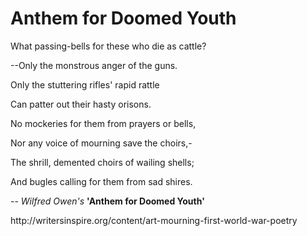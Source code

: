 # Anthem for Doomed Youth
<p>What passing-bells for these who die as cattle?</p>
<p>--Only the monstrous anger of the guns.</p>
<p>Only the stuttering rifles' rapid rattle</p>
<p>Can patter out their hasty orisons.</p>
<p>No mockeries for them from prayers or bells,</p>
<p>Nor any voice of mourning save the choirs,-</p>
<p>The shrill, demented choirs of wailing shells;</p>
<p>And bugles calling for them from sad shires.</p>
<p>-- <i>Wilfred Owen's</i> <b>'Anthem for Doomed Youth'</b></p>
   <p>http://writersinspire.org/content/art-mourning-first-world-war-poetry</p>
